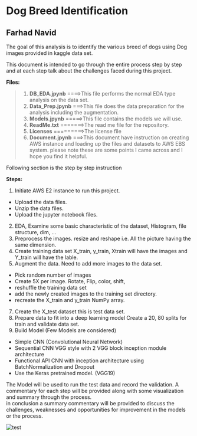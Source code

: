 # Dog Breed Identification
## Farhad Navid 

The goal of this analysis is to identify the various breed of dogs using Dog images provided in kaggle data set. 

This document is intended to go through the entire process step by step and at each step talk about the challenges faced during this project. 

**Files:**
> 1. **DB_EDA.jpynb** ====>This file performs the normal EDA type analysis on the data set.
> 2. **Data_Prep.jpynb** ===>This file does the data preparation for the analysis including the augmentation. 
> 3. **Models.jpynb** =====>This file contains the models we will use.
> 4. **ReadMe.txt** =======>The read me file for the repository. 
> 5. **Licenses** =========>The license file
> 6. **Document.jpynb** ===>This document have instruction on creating AWS instance and loading up the files and datasets to AWS EBS system. please note these are some points I came across and I hope you find it helpful.

Following section is the step by step instruction    

**Steps:**
1. Initiate AWS E2 instance to run this project.
 * Upload the data files.
 * Unzip the data files.
 * Upload the jupyter notebook files. 
2. EDA, Examine some basic characteristic of the dataset, Histogram, file structure, dim, ...
3. Preprocess the images. resize and reshape i.e. All the picture having the same dimension. 
4. Create training data set X_train, y_train, Xtrain will have the images and Y_train will have the lable. 
6. Augment the data.  Need to add more images to the data set. 
 * Pick random number of images  
 * Create 5X per image.  Rotate, Flip, color, shift, 
 * reshuffle the training data set
 * add the newly created images to the training set directory.
 * recreate the X_train and y_train NumPy array.
7. Create the X_test dataset this is test data set.
8. Prepare data to fit into a deep learning model Create a 20, 80 splits for train and validate data set. 
9. Build Model (Few Models are considered)
 * Simple CNN (Convolutional Neural Network)
 * Sequential CNN VGG style with 2 VGG block inception module architecture
 * Functional API CNN with inception architecture using BatchNormalization and Dropout
 * Use the Keras pretrained model. (VGG19)
 
The Model will be used to run the test data and record the validation.
A commentary for each step will be provided along with some visualization and summary through the process.  
in conclusion a summary commentary will be provided to discuss the challenges, weaknesses and opportunities for improvement in the models or the process.

![test](image/histogram.png)
